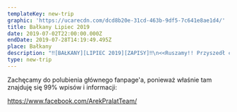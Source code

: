 ```yaml
---
templateKey: new-trip
graphic: 'https://ucarecdn.com/dcd8b20e-31cd-463b-9df5-7c641e8ae1d4/'
title: Bałkany Lipiec 2019
date: 2019-07-02T22:00:00.000Z
endDate: 2019-07-28T14:19:49.495Z
place: Bałkany
description: "‼️[BAŁKANY][LIPIEC 2019][ZAPISY]‼️\n<<Ruszamy!! Przyszedł czas na kolejną wyprawę!>>\n\n\U0001F60E Nazwa wyprawy:\n\nTym razem Zdobywamy Kraje Bałkańskie oraz 7 szczytów górskich, tzn Koronę Bałkanów w uwaga 3,5 tygodnia!\n\n⏰ Termin:\n\n+/- 03.07.2019 – +/- 29.07.19 (+/- 25 dni) – Do ustalenia po zebraniu się pełnej ekipy!\n\n\U0001F68B Transport:\n\n--> Praktycznie nowy (rok 2017+), wyposażony we wszystko co potrzebne: bus 9 osobowy \n--> lub kultowy Volkswagen t4 z 1992 roku, który gwarantuje większe zainteresowanie przechodniów niż Lamborghini na drodze! : )\n\n⛺ Noclegi:\n\nPlanujemy noclegi \"na dziko\" w lasach, nad morzem czy jeziorami. Dodatkowo dla większej wygody i komfortu jazdy, możemy zatrzymać się w 2-3 campingach na trasie.\n\n️\U0001F30E Co chcemy zwiedzić:\n\nW czasie niespełna miesięcznej wyprawy mamy do zdobycia siedem pięknych pasm górskich, które są najwyższymi szczytami krajów na Bałkanach:\n\nDinara (1831 m) – najwyższy szczyt Chorwacji.\nMaglić (2386 m) – najwyższy szczyt Bośni i Hercegowiny.\nZla Kolata (2534 m) – najwyższy szczyt Czarnogóry.\nDzierawica (2656 m) – najwyższy szczyt Kosowa.\nGolem Korab (2763 m) – najwyższy szczyt Albanii i Macedonii.\nOlimp (2918 m) – najwyższy szczyt Grecji.\nMusala (2926 m) – najwyższy szczyt Bułgarii.\n\nDodatkowo po drodze chcemy odwiedzić kolejne Państwo: Słowenię!\n\nPoza tym chcemy zobaczyć mnóstwo niesamowitych plaż, zatok, jezior, lasów, kultowych miasteczek. Kosztować lokalnych dań, trunków oraz korzystać z lokalnych atrakcji.\n\nDla chętnych, tak się składa, że oprócz gór i podróży kocham sport (jestem zawodnikiem i trenerem) dlatego mam zamiar w większość dni codziennie rano biegać (w związku z tym zapraszam do nadprogramowych kilometrów! Adrian Józwik podjął wyzwanie i zadeklarował wspólne treningi – brawo!).\n\nDokładny plan wyprawy: „w budowie” – szczegóły ustalimy w pełnym składzie, choć z doświadczenie wiem, że w trakcie wyprawy i tak plan się częściowo zmieni :)\n\nPoszukujemy osób przede wszystkim NIEmarudzących oraz aktywnych, rozumiejących, że nie jest to wyjazd z Itaki do 4 gwiazdkowego hotelu, tylko częściowo survivalowy trip. Dodatkowo kładziemy duży nacisk na zobaczenie jak największej ilości rzeczy, więc grafik będzie napięty :) \nDodatkowo vol2 ze swojej strony gwarantujemy mnóstwo pozytywnej energii, 100 pomysłów na minutę i nie znikający uśmiech z twarzy. Mogą to potwierdzić wszystkie osoby co z nami podróżowały. \nTo co – kto wskakuje na pokład?! : )\n\n☎️ Kontakt z nami:\n\nArek Prałat – Sport & Travel Lifestyle\n\nhttps://www.facebook.com/ArekPralatTeam/  \narek_pralat@wp.pl \n\nlub www.ZdrowyBus.pl  \nzdrowybus@gmail.com \n\n\U0001F920 Organizator wyprawy:\n\nArkadiusz Prałat\narek_pralat@wp.pl  \nhttps://www.facebook.com/arek.pralat  \n+48 695 474 566\n\nPrawa ręka ekipy ZdrowegoBusa:\n\nAdrian Józwik \nhttps://www.facebook.com/adrian.jozwik \n\n\U0001F4B5 Koszty:\n\n1890 zł, co daje ~75 zł za dobę!\n\n\U0001F4B0 Cena zawiera:\n\n– Pełne przygotowanie busa do wyprawy\n– Przejazdy (paliwo)\n– Opłaty drogowe, parkingi, noclegi\n– Opieka organizatorów,\n– Zapewnienie sprzętu turystycznego (kuchenki, butle gazowe, namioty, kawiarka...)\n– transfer busem na zaplanowanej trasie.\n– amortyzację sprzętu wyprawowego\n- posprzątanie busa po wyprawie\n- Kawa, Herbata Gratis! :)\n\nCena nie zawiera:\n– Dodatkowych atrakcji, wyżywienia, alkoholu, pamiątek (potrzeb własnych)\n- Ubezpieczenia: jeśli ktoś odczuwa potrzebę wykupienia dodatkowego ubezpieczenia, chętnie pomożemy w wyborze najlepszej oferty.\n\n\U0001F4BC Na wyposażeniu ZdrowegoBusa są m.in:\n– 2x namiot 3 osobowy (przy 9 osobach, dokupię trzeci namiot 3 osobowy, dla większej wygody)\n- 1x mały namiot 2 osobowy\n– 2 kuchenki gazowe,\n– butle gazowe,\n- prysznic turystyczny, choć pewnie i tak o higienę będziemy dbać na plażach czy stacjach :) \n- kawiarka, \n- podstawowe naczynia do gotowania (patelnia, garnek...)\n\nWe własnym zakresie należy zabrać: \nśpiwór, karimatę, sztućce, kubek, miska lub talerz, latarka, paszport, zielona karta itp.\n\n\U0001F60D Spodobała Ci się oferta? \nChciałbyś wziąć udział w wyprawie? A może dołączyć do ekipy ZdrowegoBusa?\nNapisz do Nas! \nOdpowiemy na wszystkie pytania ;)\n\nChcesz mieć pewność wyjazdu i zarezerwować sobie z góry miejsce?\n\n- Zadatek 500 zł = gwarancja uczestnictwa\n*chcesz dowiedzieć się więcej? Napisz.\n\n‼️UWAGA‼️\nOrganizujemy również wycieczkę do Włoch w sierpniu 2019! \U0001F60D \nSzczegóły pod linkiem: https://www.facebook.com/ArekPralatTeam/posts/715347058866893?__tn__=K-R\n\nPeace ✌\U0001F3FE\n\U0001F3D5️\U0001F3D5️\U0001F3D5️\U0001F3D5️\U0001F3D5️\U0001F3D5️\U0001F3D5️\U0001F3D5️\U0001F3D5️\U0001F3D5️\U0001F3D5️\U0001F3D5️\U0001F3D5️\U0001F3D5️\U0001F3D5️\U0001F3D5️\U0001F3D5️\U0001F3D5️\U0001F3D5️\U0001F3D5️\nŹródła zdjęć w kolarzu:\n1) https://www.kris-tour.eu - https://www.kris-tour.eu/czarnogora-8-dni.html \n2) Zabotnova Inna / Shutterstock.com - https://www.fly4free.pl/tanie-loty-na-balkany-za-83-pln/ \n3) Lenar Musin – Shutterstock - https://turystyka.wp.pl/7-zaskakujaco-pieknych-miejsc-na-ba… \n4) https://www.fly4free.com/ - https://www.fly4free.com/…/summer-flights-from-nuremberg-t…/"
type: new-trip
---
```

Zachęcamy do polubienia głównego fanpage'a, ponieważ właśnie tam znajduję się 99% wpisów i informacji: 

https://www.facebook.com/ArekPralatTeam/
